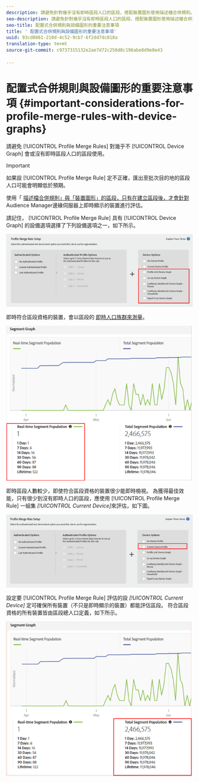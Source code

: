 ```yaml
---
description: 請避免針對幾乎沒有即時區段人口的區段，搭配裝置圖形使用描述檔合併規則。
seo-description: 請避免針對幾乎沒有即時區段人口的區段，搭配裝置圖形使用描述檔合併規則。
seo-title: 配置式合併規則與設備圖形的重要注意事項
title: ' 配置式合併規則與設備圖形的重要注意事項'
uuid: 93cd8861-210d-4c52-9cb7-6f2dd7dc018a
translation-type: tm+mt
source-git-commit: c9737315132e2ae7d72c250d8c196abe8d9e0e43

---
```



# 配置式合併規則與設備圖形的重要注意事項 {#important-considerations-for-profile-merge-rules-with-device-graphs}

請避免 [!UICONTROL Profile Merge Rules] 對幾乎不 [!UICONTROL Device Graph] 會或沒有即時區段人口的區段使用。

>[!IMPORTANT]
>
>如果設 [!UICONTROL Profile Merge Rule] 定不正確，匯出至批次目的地的區段人口可能會明顯低於預期。

使用「 [描述檔合併規則」與「裝置圖形」的區段，只有在建立區段後，才會針對](../../features/profile-merge-rules/merge-rule-targeting-options.md#device-graph-options)[](../../reference/system-components/components-edge.md) Audience Manager邊緣伺服器上即時顯示的裝置進行評估。

請記住， [!UICONTROL Profile Merge Rule] 具有 [!UICONTROL Device Graph] 的設備選項選擇了下列設備選項之一，如下所示。

![](assets/pmr-considerations-1.png)

即時符合區段資格的裝置，會以區段的 [即時人口族群來測量](../../features/segments/segment-builder-data.md#segment-populations)。

![](assets/pmr-considerations-2.png)

即時區段人數較少，即使符合區段資格的裝置很少能即時檢視。 為獲得最佳效能，只有很少到沒有即時人口的區段，應使用 [!UICONTROL Profile Merge Rule] 一組集 *[!UICONTROL Current Device]*&#x200B;來評估，如下圖。

![](assets/pmr-considerations-3.png)

設定要 [!UICONTROL Profile Merge Rule] 評估的設 *[!UICONTROL Current Device]* 定可確保所有裝置（不只是即時顯示的裝置）都能評估區段。 符合區段資格的所有裝置皆由區段總人口定義，如下所示。

![](assets/pmr-considerations-4.png)